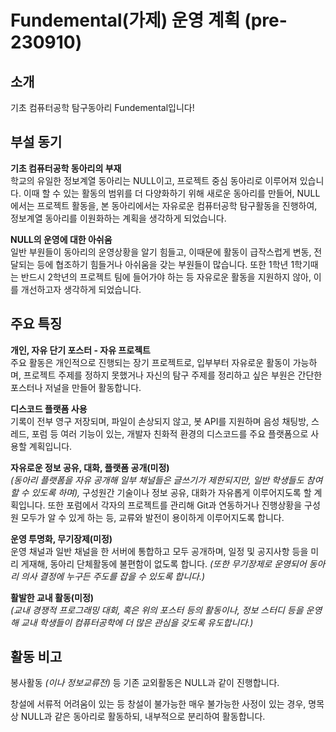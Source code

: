 # Fundemental(가제) 운영 계획 (pre-230910)

## 소개  
기초 컴퓨터공학 탐구동아리 Fundemental입니다!

## 부설 동기  
**기초 컴퓨터공학 동아리의 부재**  
학교의 유일한 정보계열 동아리는 NULL이고, 프로젝트 중심 동아리로 이루어져 있습니다. 이때 할 수 있는 활동의 범위를 더 다양화하기 위해 새로운 동아리를 만들어, NULL에서는 프로젝트 활동을, 본 동아리에서는 자유로운 컴퓨터공학 탐구활동을 진행하여, 정보계열 동아리를 이원화하는 계획을 생각하게 되었습니다.

**NULL의 운영에 대한 아쉬움**  
일반 부원들이 동아리의 운영상황을 알기 힘들고, 이때문에 활동이 급작스럽게 변동, 전달되는 등에 협조하기 힘들거나 아쉬움을 갖는 부원들이 많습니다. 또한 1학년 1학기때는 반드시 2학년의 프로젝트 팀에 들어가야 하는 등 자유로운 활동을 지원하지 않아, 이를 개선하고자 생각하게 되었습니다.

## 주요 특징  
**개인, 자유 단기 포스터 - 자유 프로젝트**  
주요 활동은 개인적으로 진행되는 장기 프로젝트로, 입부부터 자유로운 활동이 가능하며, 프로젝트 주제를 정하지 못했거나 자신의 탐구 주제를 정리하고 싶은 부원은 간단한 포스터나 저널을 만들어 활동합니다.

**디스코드 플랫폼 사용**  
기록이 전부 영구 저장되며, 파일이 손상되지 않고, 봇 API를 지원하며 음성 채팅방, 스레드, 포럼 등 여러 기능이 있는, 개발자 친화적 환경의 디스코드를 주요 플랫폼으로 사용할 계획입니다.

**자유로운 정보 공유, 대화, 플랫폼 공개(미정)**  
*(동아리 플랫폼을 자유 공개해 일부 채널들은 글쓰기가 제한되지만, 일반 학생들도 참여할 수 있도록 하며),* 구성원간 기술이나 정보 공유, 대화가 자유롭게 이루어지도록 할 계획입니다. 또한 포럼에서 각자의 프로젝트를 관리해 Git과 연동하거나 진행상황을 구성원 모두가 알 수 있게 하는 등, 교류와 발전이 용이하게 이루어지도록 합니다.

**운영 투명화, 무기장제(미정)**   
운영 채널과 일반 채널을 한 서버에 통합하고 모두 공개하며, 일정 및 공지사항 등을 미리 게재해, 동아리 단체활동에 불편함이 없도록 합니다. *(또한 무기장제로 운영되어 동아리 의사 결정에 누구든 주도를 잡을 수 있도록 합니다.)*

**활발한 교내 활동(미정)**  
*(교내 경쟁적 프로그래밍 대회, 혹은 위의 포스터 등의 활동이나, 정보 스터디 등을 운영해 교내 학생들이 컴퓨터공학에 더 많은 관심을 갖도록 유도합니다.)*

## 활동 비고  
봉사활동 *(이나 정보교류전)* 등 기존 교외활동은 NULL과 같이 진행합니다.   

창설에 서류적 어려움이 있는 등 창설이 불가능한 매우 불가능한 사정이 있는 경우, 명목상 NULL과 같은 동아리로 활동하되, 내부적으로 분리하여 활동합니다.